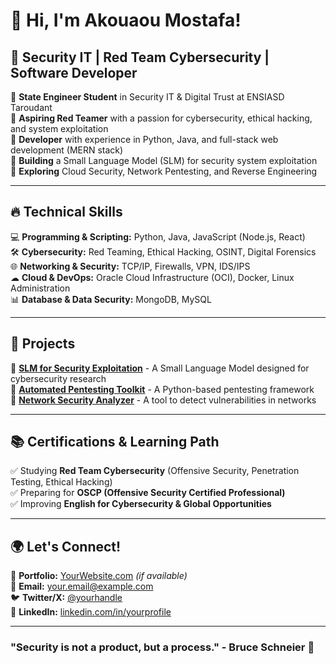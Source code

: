 # 👋 Hi, I'm Akouaou Mostafa!  
## 🚀 Security IT | Red Team Cybersecurity | Software Developer  

🔹 **State Engineer Student** in Security IT & Digital Trust at ENSIASD Taroudant  
🔹 **Aspiring Red Teamer** with a passion for cybersecurity, ethical hacking, and system exploitation  
🔹 **Developer** with experience in Python, Java, and full-stack web development (MERN stack)  
🔹 **Building** a Small Language Model (SLM) for security system exploitation  
🔹 **Exploring** Cloud Security, Network Pentesting, and Reverse Engineering  

---

## 🔥 **Technical Skills**  
💻 **Programming & Scripting:** Python, Java, JavaScript (Node.js, React)  
🛠 **Cybersecurity:** Red Teaming, Ethical Hacking, OSINT, Digital Forensics  
🌐 **Networking & Security:** TCP/IP, Firewalls, VPN, IDS/IPS  
☁ **Cloud & DevOps:** Oracle Cloud Infrastructure (OCI), Docker, Linux Administration  
📊 **Database & Data Security:** MongoDB, MySQL  

---

## 📂 **Projects**  
🚀 **[SLM for Security Exploitation](https://github.com/your-repo)** - A Small Language Model designed for cybersecurity research  
🔐 **[Automated Pentesting Toolkit](https://github.com/your-repo)** - A Python-based pentesting framework  
📡 **[Network Security Analyzer](https://github.com/your-repo)** - A tool to detect vulnerabilities in networks  

---

## 📚 **Certifications & Learning Path**  
✅ Studying **Red Team Cybersecurity** (Offensive Security, Penetration Testing, Ethical Hacking)  
✅ Preparing for **OSCP (Offensive Security Certified Professional)**  
✅ Improving **English for Cybersecurity & Global Opportunities**  

---

## 🌍 **Let's Connect!**  
💼 **Portfolio:** [YourWebsite.com](https://yourwebsite.com) *(if available)*  
📧 **Email:** your.email@example.com  
🐦 **Twitter/X:** [@yourhandle](https://twitter.com/yourhandle)  
🔗 **LinkedIn:** [linkedin.com/in/yourprofile](https://linkedin.com/in/yourprofile)  

---

### **"Security is not a product, but a process." - Bruce Schneier** 🔐  
